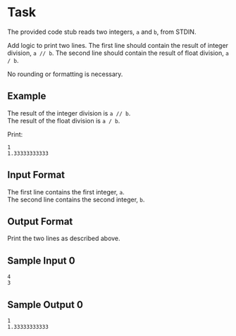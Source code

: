 # Task
The provided code stub reads two integers, `a` and `b`, from STDIN.

Add logic to print two lines. The first line should contain the result of integer division, `a // b`. The second line should contain the result of float division, `a / b`.

No rounding or formatting is necessary.

## Example
The result of the integer division is `a // b`.  
The result of the float division is `a / b`.

Print:

```
1
1.33333333333
```

## Input Format
The first line contains the first integer, `a`.  
The second line contains the second integer, `b`.

## Output Format
Print the two lines as described above.

## Sample Input 0
```
4
3
```

## Sample Output 0
```
1
1.33333333333
```
